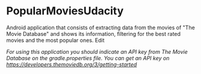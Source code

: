 # PopularMoviesUdacity
Android application that consists of extracting data from the movies of "The Movie Database" and shows its information, filtering for the best rated movies and the most popular ones. Edit

*For using this application you should indicate an API key from The Movie Database on the gradle.properties file. You can get an API key on https://developers.themoviedb.org/3/getting-started*
